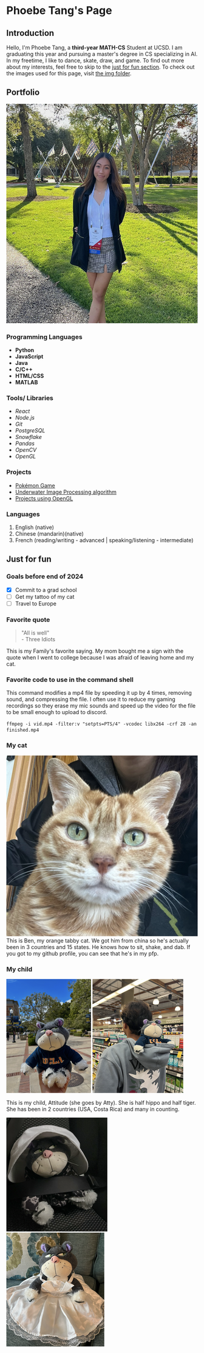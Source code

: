 # Phoebe Tang's Page

## Introduction

Hello, I'm Phoebe Tang, a **third-year MATH-CS** Student at UCSD. I am graduating this year and pursuing a master's degree in CS specializing in AI. In my freetime, I like to dance, skate, draw, and game. To find out more about my interests, feel free to skip to the [just for fun section](#just-for-fun). To check out the images used for this page, visit [the img folder](Imgs/).

## Portfolio

![Profile Picture](Imgs/prof_photo.jpg)

### Programming Languages
- **Python**
- **JavaScript**
- **Java**
- **C/C++**
- **HTML/CSS**
- **MATLAB**

### Tools/ Libraries
- *React*
- *Node.js*
- *Git*
- *PostgreSQL*
- *Snowflake*
- *Pandas*
- *OpenCV*
- *OpenGL*

### Projects
- [Pokémon Game](https://github.com/adironene/PokemonGame)
- [Underwater Image Processing algorithm](https://github.com/adironene/underwaterImage)
- [Projects using OpenGL](https://github.com/adironene/MATH-155A-Projects)

### Languages
1. English (native)
2. Chinese (mandarin)(native)
3. French (reading/writing - advanced | speaking/listening - intermediate)


## Just for fun

### Goals before end of 2024

- [x] Commit to a grad school
- [ ] Get my tattoo of my cat
- [ ] Travel to Europe

### Favorite quote

> "All is well"  
> \- Three Idiots

This is my Family's favorite saying. My mom bought me a sign with the quote when I went to college because I was afraid of leaving home and my cat.

### Favorite code to use in the command shell
This command modifies a mp4 file by speeding it up by 4 times, removing sound, and compressing the file. I often use it to reduce my gaming recordings so they erase my mic sounds and speed up the video for the file to be small enough to upload to discord.

```
ffmpeg -i vid.mp4 -filter:v "setpts=PTS/4" -vcodec libx264 -crf 28 -an finished.mp4
```

### My cat
![Ben](Imgs/ben.png)
This is Ben, my orange tabby cat. We got him from china so he's actually been in 3 countries and 15 states. He knows how to sit, shake, and dab. If you got to my github profile, you can see that he's in my pfp.

### My child
![Ben](Imgs/atty1.png) ![Ben](Imgs/atty3.png)

This is my child, Attitude (she goes by Atty). She is half hippo and half tiger. She has been in 2 countries (USA, Costa Rica) and many in counting.

![Ben](Imgs/atty2.png) ![Ben](Imgs/atty4.png)
